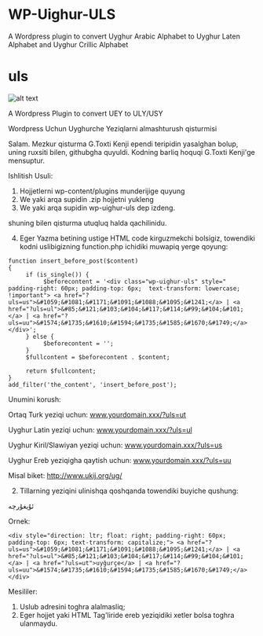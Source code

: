 # WP-Uighur-ULS
 A Wordpress plugin to convert Uyghur Arabic Alphabet to Uyghur Laten Alphabet and Uyghur Crillic Alphabet
 # uls

![alt text](https://github.com/uyghurbeg/uls/blob/master/demo.png)

A Wordpress Plugin to convert UEY to ULY/USY

Wordpress Uchun Uyghurche Yeziqlarni almashturush qisturmisi


Salam. Mezkur qisturma G.Toxti Kenji ependi teripidin yasalghan bolup, uning ruxsiti bilen, githubgha quyuldi. Kodning barliq hoquqi G.Toxti Kenji'ge mensuptur.

Ishlitish Usuli:
1. Hojjetlerni wp-content/plugins munderijige quyung
2. We yaki arqa supidin .zip hojjetni yukleng
3. We yaki arqa supidin wp-uighur-uls dep izdeng.

shuning bilen qisturma utuqluq halda qachilinidu.

4. Eger Yazma betining ustige HTML code kirguzmekchi bolsigiz, towendiki kodni uslibigizning function.php ichidiki muwapiq yerge qoyung:
```
function insert_before_post($content)
{
     if (is_single()) {
          $beforecontent = '<div class="wp-uighur-uls" style=" padding-right: 60px; padding-top: 6px;  text-transform: lowercase; !important"> <a href="?uls=us">&#1059;&#1081;&#1171;&#1091;&#1088;&#1095;&#1241;</a> | <a href="?uls=ul">&#85;&#121;&#103;&#104;&#117;&#114;&#99;&#104;&#101;</a> | <a href="?uls=uu">&#1574;&#1735;&#1610;&#1594;&#1735;&#1585;&#1670;&#1749;</a> </div>';
     } else {
          $beforecontent = '';
     }
     $fullcontent = $beforecontent . $content;

     return $fullcontent;
}
add_filter('the_content', 'insert_before_post');
```

Unumini korush:

Ortaq Turk yeziqi uchun:
www.yourdomain.xxx/?uls=ut

Uyghur Latin yeziqi uchun:
www.yourdomain.xxx/?uls=ul

Uyghur Kiril/Slawiyan yeziqi uchun:
www.yourdomain.xxx/?uls=us

Uyghur Ereb yeziqigha qaytish uchun:
www.yourdomain.xxx/?uls=uu


Misal biket:
http://www.ukij.org/ug/


2. Tillarning yeziqini ulinishqa qoshqanda towendiki buyiche qushung:

ئۇيغۇرچە

Ornek:
```
<div style="direction: ltr; float: right; padding-right: 60px; padding-top: 6px; text-transform: capitalize;"> <a href="?uls=us">&#1059;&#1081;&#1171;&#1091;&#1088;&#1095;&#1241;</a> | <a href="?uls=ul">&#85;&#121;&#103;&#104;&#117;&#114;&#99;&#104;&#101;</a> | <a href="?uls=ut">uyğurçe</a> | <a href="?uls=uu">&#1574;&#1735;&#1610;&#1594;&#1735;&#1585;&#1670;&#1749;</a> </div>
```

Mesililer:
1. Uslub adresini toghra alalmasliq;
2. Eger hojjet yaki HTML Tag'liride ereb yeziqidiki xetler bolsa toghra ulanmaydu.


